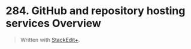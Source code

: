 # 284. GitHub and repository hosting services Overview


> Written with [StackEdit+](https://stackedit.net/).



<!--stackedit_data:
eyJoaXN0b3J5IjpbLTQ3NTE3MDE2NF19
-->